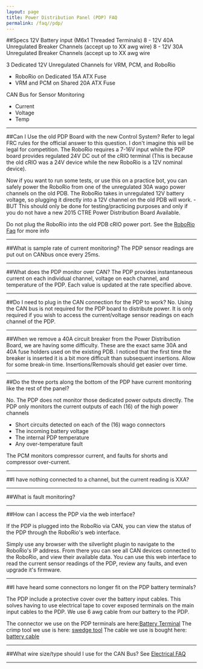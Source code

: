 ```yaml
---
layout: page
title: Power Distribution Panel (PDP) FAQ
permalink: /faq//pdp/
---
```



##Specs
12V Battery input (M6x1 Threaded Terminals)
8 - 12V 40A Unregulated Breaker Channels (accept up to XX awg wire)
8 - 12V 30A Unregulated Breaker Channels (accept up to XX awg wire

3 Dedicated 12V Unregulated Channels for VRM, PCM, and RoboRio

   - RoboRio on Dedicated 15A ATX Fuse
   - VRM and PCM on Shared 20A ATX Fuse


CAN Bus for Sensor Monitoring

   - Current
   - Voltage
   - Temp
 
---

##Can I Use the old PDP Board with the new Control System?
Refer to legal FRC rules for the official answer to this question. I don't imagine this will be legal for competition. The RoboRio requires a 7-16V input while the PDP board provides regulated 24V DC out of the cRIO terminal (This is because the old cRIO was a 24V device while the new RoboRio is a 12V nominal device).

Now if you want to run some tests, or use this on a practice bot, you can safely power the RoboRio from one of the unregulated 30A wago power channels on the old PDB. The RoboRio takes in unregulated 12V battery voltage, so plugging it directly into a 12V channel on the old PDB will work. - BUT This should only be done for testing/practicing purposes and only if you do not have a new 2015 CTRE Power Distribution Board Available. 

Do not plug the RoboRio into the old PDB cRIO power port. See the [RoboRio Faq](/RoboRio/faq/roborio/) for more info

---

##What is sample rate of current monitoring?
The PDP sensor readings are put out on CANbus once every 25ms.

---

##What does the PDP monitor over CAN?
The PDP provides instantaneous current on each individual channel, voltage on each channel, and temperature of the PDP. Each value is updated at the rate specified above.

---

##Do I need to plug in the CAN connection for the PDP to work?
No. Using the CAN bus is not required for the PDP board to distribute power. It is only required if you wish to access the current/voltage sensor readings on each channel of the PDP.

---

##When we remove a 40A circuit breaker from the Power Distribution Board, we are having some difficulty. 
These are the exact same 30A and 40A fuse holders used on the existing PDB.  I noticed that the first time the breaker is inserted it is a bit more difficult than subsequent insertions.  Allow for some break-in time. Insertions/Removals should get easier over time. 

---

##Do the three ports along the bottom of the PDP have current monitoring like the rest of the panel?

No. The PDP does not monitor those dedicated power outputs directly.
The PDP only monitors the current outputs of each (16) of the high power channels
* Short circuits detected on each of the (16) wago connectors
* The incoming battery voltage
* The internal PDP temperature
* Any over-temperature fault

The PCM monitors compressor current, and faults for shorts and compressor over-current.

---

##I have nothing connected to a channel, but the current reading is XXA?


---


##What is fault monitoring?


---

##How can I access the PDP via the web interface?

If the PDP is plugged into the RoboRio via CAN, you can view the status of the PDP through the RoboRio's web interface.

Simply use any browser with the silverlight plugin to navigate to the RoboRio's IP address. From there you can see all CAN devices connected to the RoboRio, and view their available data.
You can use this web interface to read the current sensor readings of the PDP, review any faults, and even upgrade it's firmware.

---

##I have heard some connectors no longer fit on the PDP battery terminals?

The PDP include a protective cover over the battery input cables. This solves having to use electrical tape to cover exposed terminals on the main input cables to the PDP. We use 6 awg cable from our battery to the PDP. 

The connector we use on the PDP terminals are here:[Battery Terminal]()
The crimp tool we use is here: [swedge tool]()
The cable we use is bought here: [battery cable]()

---

##What wire size/type should I use for the CAN Bus?
See [Electrical FAQ](/RoboRio/faq/electrical/)

---

